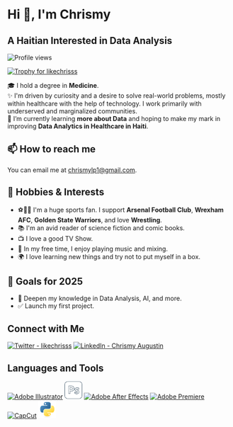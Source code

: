 # Hi 👋, I'm Chrismy

## A Haitian Interested in Data Analysis
<!-- markdownlint-disable MD033 -->

![Profile views](https://komarev.com/ghpvc/?username=likechrisss&label=Profile%20views&color=0e75b6&style=flat)

[![Trophy for likechrisss](https://github-profile-trophy.vercel.app/?username=likechrisss)](https://github.com/ryo-ma/github-profile-trophy)

🎓 I hold a degree in **Medicine**.  
✨ I'm driven by curiosity and a desire to solve real-world problems, mostly
within healthcare with the help of technology. I work primarily with underserved
and marginalized communities.  
🌱 I’m currently learning **more about Data** and hoping to make my mark in
improving **Data Analytics in Healthcare in Haiti**.

## 📫 How to reach me

You can email me at [chrismylp1@gmail.com](mailto:chrismylp1@gmail.com).

## 🎨 Hobbies & Interests

- ⚽🏀🤼 I'm a huge sports fan. I support **Arsenal Football Club**,
  **Wrexham AFC**, **Golden State Warriors**, and love **Wrestling**.
- 📚 I'm an avid reader of science fiction and comic books.
- 📺 I love a good TV Show.
- 🎵 In my free time, I enjoy playing music and mixing.
- 🌍 I love learning new things and try not to put myself in a box.

## 🚀 Goals for 2025

- 🌟 Deepen my knowledge in Data Analysis, AI, and more.
- ✅ Launch my first project.

## Connect with Me

[<img src="https://raw.githubusercontent.com/rahuldkjain/github-profile-readme-generator/master/src/images/icons/Social/twitter.svg" alt="Twitter - likechrisss" width="40" height="40" />](https://twitter.com/likechrisss)
[<img src="https://raw.githubusercontent.com/rahuldkjain/github-profile-readme-generator/master/src/images/icons/Social/linked-in-alt.svg" alt="LinkedIn - Chrismy Augustin" width="40" height="40" />](https://linkedin.com/in/chrismy%20augustin)

## Languages and Tools

[<img src="https://www.vectorlogo.zone/logos/adobe_illustrator/adobe_illustrator-icon.svg" alt="Adobe Illustrator" width="40" height="40" />](https://www.adobe.com/in/products/illustrator.html)
[<img src="https://raw.githubusercontent.com/devicons/devicon/master/icons/photoshop/photoshop-line.svg" alt="Adobe Photoshop" width="40" height="40" />](https://www.photoshop.com/en)
[<img src="https://www.vectorlogo.zone/logos/adobe_aftereffects/adobe_aftereffects-icon.svg" alt="Adobe After Effects" width="40" height="40" />](https://www.adobe.com/products/aftereffects.html)
[<img src="https://www.vectorlogo.zone/logos/adobe_premiere/adobe_premiere-icon.svg" alt="Adobe Premiere" width="40" height="40" />](https://www.adobe.com/products/premiere.html)
[<img src="https://upload.wikimedia.org/wikipedia/commons/a/a5/CapCut_Logo.png" alt="CapCut" width="40" height="40" />](https://www.capcut.com/)
[<img src="https://raw.githubusercontent.com/devicons/devicon/master/icons/python/python-original.svg" alt="Python" width="40" height="40" />](https://www.python.org/)

<!-- markdownlint-enable MD033 -->
